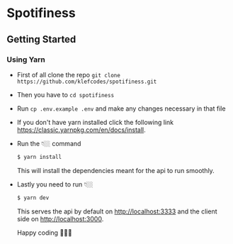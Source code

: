 # Spotifiness

## Getting Started

### Using Yarn
-   First of all clone the repo `git clone https://github.com/klefcodes/spotifiness.git`

-   Then you have to `cd spotifiness`

-   Run `cp .env.example .env` and make any changes necessary in that file

- If you don't have yarn installed click the following link https://classic.yarnpkg.com/en/docs/install.

-   Run the 👇🏼 command
    ```sh
    $ yarn install
    ```
    This will install the dependencies meant for the api to run smoothly.
-   Lastly you need to run 👇🏼

    ```sh
    $ yarn dev
    ```
    This serves the api by default on [http://localhost:3333](http://localhost:3333/api/v1) and the client side on [http://localhost:3000](http://localhost:3000/).

    Happy coding 👨🏼‍💻
